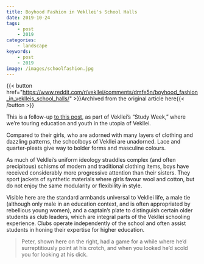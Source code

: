 ```yaml
---
title: Boyhood Fashion in Vekllei's School Halls
date: 2019-10-24
tags:
    - post
    - 2019
categories:
    - landscape
keywords:
    - post
    - 2019
image: /images/schoolfashion.jpg
---
```

{{< button href="https://www.reddit.com/r/vekllei/comments/dmfe5n/boyhood_fashion_in_veklleis_school_halls/" >}}Archived from the original article here{{< /button >}}

This is a follow-up [to this post](https://www.reddit.com/r/vekllei/comments/dj5di0/uniform_ideology_in_the_arctic_north/), as part of Vekllei’s “Study Week,” where we’re touring education and youth in the utopia of Vekllei.

Compared to their girls, who are adorned with many layers of clothing and dazzling patterns, the schoolboys of Vekllei are unadorned. Lace and quarter-pleats give way to bolder forms and masculine colours.

As much of Vekllei’s uniform ideology straddles complex (and often precipitous) schisms of modern and traditional clothing items, boys have received considerably more progressive attention than their sisters. They sport jackets of synthetic materials where girls favour wool and cotton, but do not enjoy the same modularity or flexibility in style.

Visible here are the standard armbands universal to Vekllei life, a male tie (although only male in an education context, and is often appropriated by rebellious young women), and a captain’s plate to distinguish certain older students as club leaders, which are integral parts of the Vekllei schooling experience. Clubs operate independently of the school and often assist students in honing their expertise for higher education.

>Peter, shown here on the right, had a game for a while where he’d surreptitiously point at his crotch, and when you looked he’d scold you for looking at his dick.
